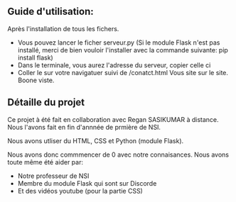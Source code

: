 ## Guide d'utilisation:
Après l'installation de tous les fichers.
  - Vous pouvez lancer le ficher serveur.py 
    (Si le module Flask n'est pas installé, merci de bien vouloir  l'installer avec la commande suivante: pip install flask)
  - Dans le terminale, vous aurez l'adresse du serveur, copier celle ci 
  - Coller le sur votre navigatuer suivi de /conatct.html 
Vous site sur le site. Boone viste. 

## Détaille du projet 
Ce projet à été fait en collaboration avec Regan SASIKUMAR à distance. Nous l'avons fait en fin d'annnée de prmière de NSI. 

Nous avons utliser du HTML, CSS et Python (module Flask).

Nous avons donc commmencer de 0 avec notre connaisances. 
Nous avons toute même été aider par:
  - Notre professeur de NSI 
  - Membre du module Flask qui sont sur Discorde
  - Et des vidéos youtube (pour la partie CSS)
